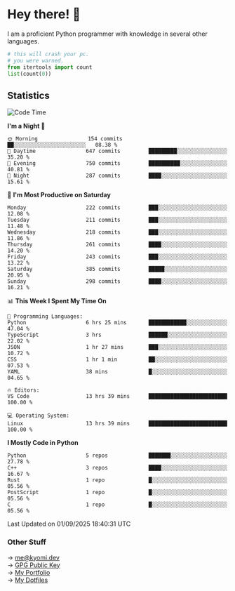 # Hey there! 👋

I am a proficient Python programmer with knowledge in several other languages.

```py
# this will crash your pc.
# you were warned.
from itertools import count
list(count(0))
```

## Statistics
<!--START_SECTION:waka-->
![Code Time](http://img.shields.io/badge/Code%20Time-1%2C921%20hrs%2032%20mins-blue)

**I'm a Night 🦉** 

```text
🌞 Morning                154 commits         ██░░░░░░░░░░░░░░░░░░░░░░░   08.38 % 
🌆 Daytime                647 commits         █████████░░░░░░░░░░░░░░░░   35.20 % 
🌃 Evening                750 commits         ██████████░░░░░░░░░░░░░░░   40.81 % 
🌙 Night                  287 commits         ████░░░░░░░░░░░░░░░░░░░░░   15.61 % 
```
📅 **I'm Most Productive on Saturday** 

```text
Monday                   222 commits         ███░░░░░░░░░░░░░░░░░░░░░░   12.08 % 
Tuesday                  211 commits         ███░░░░░░░░░░░░░░░░░░░░░░   11.48 % 
Wednesday                218 commits         ███░░░░░░░░░░░░░░░░░░░░░░   11.86 % 
Thursday                 261 commits         ████░░░░░░░░░░░░░░░░░░░░░   14.20 % 
Friday                   243 commits         ███░░░░░░░░░░░░░░░░░░░░░░   13.22 % 
Saturday                 385 commits         █████░░░░░░░░░░░░░░░░░░░░   20.95 % 
Sunday                   298 commits         ████░░░░░░░░░░░░░░░░░░░░░   16.21 % 
```


📊 **This Week I Spent My Time On** 

```text
💬 Programming Languages: 
Python                   6 hrs 25 mins       ████████████░░░░░░░░░░░░░   47.04 % 
TypeScript               3 hrs               ██████░░░░░░░░░░░░░░░░░░░   22.02 % 
JSON                     1 hr 27 mins        ███░░░░░░░░░░░░░░░░░░░░░░   10.72 % 
CSS                      1 hr 1 min          ██░░░░░░░░░░░░░░░░░░░░░░░   07.53 % 
YAML                     38 mins             █░░░░░░░░░░░░░░░░░░░░░░░░   04.65 % 

🔥 Editors: 
VS Code                  13 hrs 39 mins      █████████████████████████   100.00 % 

💻 Operating System: 
Linux                    13 hrs 39 mins      █████████████████████████   100.00 % 
```

**I Mostly Code in Python** 

```text
Python                   5 repos             ███████░░░░░░░░░░░░░░░░░░   27.78 % 
C++                      3 repos             ████░░░░░░░░░░░░░░░░░░░░░   16.67 % 
Rust                     1 repo              █░░░░░░░░░░░░░░░░░░░░░░░░   05.56 % 
PostScript               1 repo              █░░░░░░░░░░░░░░░░░░░░░░░░   05.56 % 
C                        1 repo              █░░░░░░░░░░░░░░░░░░░░░░░░   05.56 % 
```




 Last Updated on 01/09/2025 18:40:31 UTC
<!--END_SECTION:waka-->

### Other Stuff

→ [me@kyomi.dev](mailto:me@kyomi.dev)\
→ [GPG Public Key](https://github.com/bitterteriyaki.gpg)\
→ [My Portfolio](https://kyomi.dev)\
→ [My Dotfiles](https://github.com/bitterteriyaki/dotfiles)
